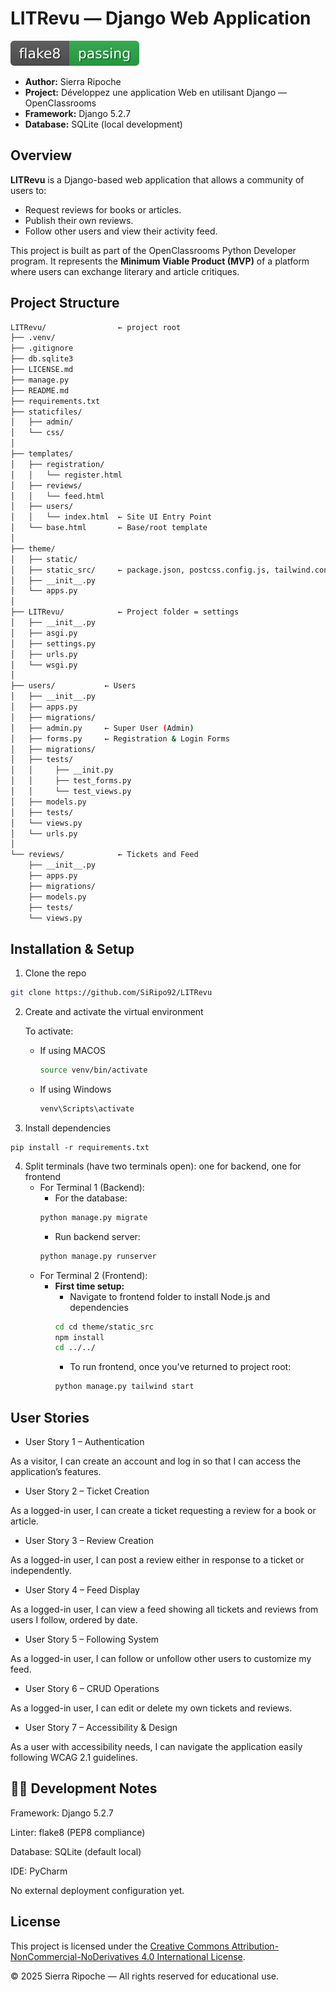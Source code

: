 # LITRevu — Django Web Application

![Flake8](./flake8_report/badge.svg)

* **Author:** Sierra Ripoche
* **Project:** Développez une application Web en utilisant Django — OpenClassrooms
* **Framework:** Django 5.2.7
* **Database:** SQLite (local development)

## Overview
**LITRevu** is a Django-based web application that allows a community of users to:

- Request reviews for books or articles.
- Publish their own reviews.
- Follow other users and view their activity feed.

This project is built as part of the OpenClassrooms Python Developer program.
It represents the **Minimum Viable Product (MVP)** of a platform where users can exchange literary and article critiques.

## Project Structure
```bash
LITRevu/                ← project root
├── .venv/
├── .gitignore
├── db.sqlite3
├── LICENSE.md
├── manage.py
├── README.md
├── requirements.txt
├── staticfiles/
│   ├── admin/
│   └── css/
│
├── templates/
│   ├── registration/
│   │   └── register.html
│   ├── reviews/
│   │   └── feed.html
│   ├── users/
│   │   └── index.html  ← Site UI Entry Point
│   └── base.html       ← Base/root template
│
├── theme/
│   ├── static/
│   ├── static_src/     ← package.json, postcss.config.js, tailwind.config.js, src/styles.css
│   ├── __init__.py
│   └── apps.py
│
├── LITRevu/            ← Project folder = settings
│   ├── __init__.py
│   ├── asgi.py
│   ├── settings.py
│   ├── urls.py
│   └── wsgi.py
│
├── users/           ← Users
│   ├── __init__.py
│   ├── apps.py
│   ├── migrations/
│   ├── admin.py     ← Super User (Admin)
│   ├── forms.py     ← Registration & Login Forms
│   ├── migrations/
│   ├── tests/
│   │     ├── __init.py
│   │     ├── test_forms.py
│   │     └── test_views.py
│   ├── models.py
│   ├── tests/
│   └── views.py
│   └── urls.py
│
└── reviews/            ← Tickets and Feed
    ├── __init__.py
    ├── apps.py
    ├── migrations/
    ├── models.py
    ├── tests/
    └── views.py

```

## Installation & Setup
1. Clone the repo
```bash
git clone https://github.com/SiRipo92/LITRevu
```
2. Create and activate the virtual environment

    To activate: 
    
    - If using MACOS
       ```bash
       source venv/bin/activate
       ```
    - If using Windows
      ```bash
      venv\Scripts\activate
      ```
3. Install dependencies
```
pip install -r requirements.txt
```
4. Split terminals (have two terminals open): one for backend, one for frontend
   + For Terminal 1 (Backend):
     + For the database:
     ```bash
     python manage.py migrate
     ```
     + Run backend server:
     ```bash
     python manage.py runserver
     ```
   + For Terminal 2 (Frontend):
     + **First time setup:**
       - Navigate to frontend folder to install Node.js and dependencies
       ```bash
       cd cd theme/static_src
       npm install
       cd ../../
       ```
       - To run frontend, once you've returned to project root:
       ```bash
       python manage.py tailwind start
       ```

## User Stories
+ User Story 1 – Authentication 

As a visitor, I can create an account and log in so that I can access the application’s features.

+ User Story 2 – Ticket Creation

As a logged-in user, I can create a ticket requesting a review for a book or article.

+ User Story 3 – Review Creation

As a logged-in user, I can post a review either in response to a ticket or independently.

+ User Story 4 – Feed Display

As a logged-in user, I can view a feed showing all tickets and reviews from users I follow, ordered by date.

+ User Story 5 – Following System

As a logged-in user, I can follow or unfollow other users to customize my feed.

+ User Story 6 – CRUD Operations

As a logged-in user, I can edit or delete my own tickets and reviews.

+ User Story 7 – Accessibility & Design

As a user with accessibility needs, I can navigate the application easily following WCAG 2.1 guidelines.

## 🧑‍💻 Development Notes

Framework: Django 5.2.7

Linter: flake8 (PEP8 compliance)

Database: SQLite (default local)

IDE: PyCharm

No external deployment configuration yet.

## License
This project is licensed under the 
[Creative Commons Attribution-NonCommercial-NoDerivatives 4.0 International License](https://creativecommons.org/licenses/by-nc-nd/4.0/).

© 2025 Sierra Ripoche — All rights reserved for educational use.